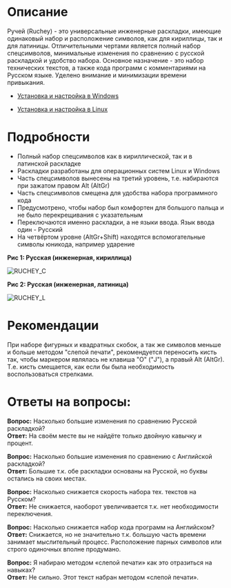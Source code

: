 # Описание
Ручей (Ruchey) - это универсальные инженерные раскладки, имеющие одинаковый набор и расположение символов, как для кириллицы, так и для латиницы. Отличительными чертами является полный набор спецсимволов, минимальные изменения по сравнению с русской раскладкой и удобство набора. Основное назначение - это набор технических текстов, а также кода программ с комментариями на Русском языке. Уделено внимание и минимизации времени привыкания. 

* [Установка и настройка в Windows](https://github.com/A-Projects/Ruchey/wiki/%D0%A3%D1%81%D1%82%D0%B0%D0%BD%D0%BE%D0%B2%D0%BA%D0%B0-%D0%B8-%D0%BD%D0%B0%D1%81%D1%82%D1%80%D0%BE%D0%B9%D0%BA%D0%B0-%D0%B2-Windows)

* [Установка и настройка в Linux](https://github.com/A-Projects/Ruchey/wiki/%D0%A3%D1%81%D1%82%D0%B0%D0%BD%D0%BE%D0%B2%D0%BA%D0%B0-%D0%B8-%D0%BD%D0%B0%D1%81%D1%82%D1%80%D0%BE%D0%B9%D0%BA%D0%B0-%D0%B2-Linux)

# Подробности
* Полный набор спецсимволов как в кириллической, так и в латинской раскладке
* Раскладки разработаны для операционных систем Linux и Windows
* Часть спецсимволов вынесены на третий уровень, т.е. набираются при зажатом правом Alt (AltGr)
* Часть спецсимволов смещена для удобства набора программного кода
* Предусмотрено, чтобы набор был комфортен для большого пальца и не было перекрещивания с указательным
* Переключаются именно раскладки, а не языки ввода. Язык ввода один - Русский
* На четвёртом уровне (AltGr+Shift) находятся вспомогательные символы юникода, например ударение

**Рис 1: Русская (инженерная, кириллица)**

![RUCHEY_C](https://user-images.githubusercontent.com/38563625/154332862-81e848c9-3eae-4a47-b5b1-bb62b1c27d15.png)

**Рис 2: Русская (инженерная, латиница)**

![RUCHEY_L](https://user-images.githubusercontent.com/38563625/154332902-a3118325-877f-464b-b8c1-4492f407ad7b.png)

# Рекомендации
При наборе фигурных и квадратных скобок, а так же символов меньше и больше методом "слепой печати", рекомендуется переносить кисть так, чтобы маркером являлась не клавиша "О" ("J"), а правый Alt (AltGr). Т.е. кисть смещается, как если бы была необходимость воспользоваться стрелками.

# Ответы на вопросы: 
**Вопрос:** Насколько большие изменения по сравнению Русской раскладкой?  
**Ответ:** На своём месте вы не найдёте только двойную кавычку и процент.

**Вопрос:** Насколько большие изменения по сравнению с Английской раскладкой?  
**Ответ:** Большие т.к. обе раскладки основаны на Русской, но буквы остались на своих местах.

**Вопрос:** Насколько снижается скорость набора тех. текстов на Русском?  
**Ответ:** Не снижается, наоборот увеличивается т.к. нет необходимости переключения.

**Вопрос:** Насколько снижается набор кода программ на Английском?  
**Ответ:** Снижается, но не значительно т.к. большую часть времени занимает мыслительный процесс. Расположение парных символов или строго одиночных вполне продумано. 

**Вопрос:** Я набираю методом «слепой печати» как это отразиться на навыках?  
**Ответ:** Не сильно. Этот текст набран методом «слепой печати».
